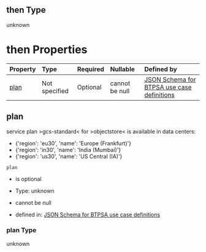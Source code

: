 ## then Type

unknown

# then Properties

| Property      | Type          | Required | Nullable       | Defined by                                                                                                                                                                                                                                      |
| :------------ | :------------ | :------- | :------------- | :---------------------------------------------------------------------------------------------------------------------------------------------------------------------------------------------------------------------------------------------- |
| [plan](#plan) | Not specified | Optional | cannot be null | [JSON Schema for BTPSA use case definitions](btpsa-usecase-properties-services-items-allof-1-then-allof-74-then-allof-1-then-properties-plan.md "undefined#/properties/services/items/allOf/1/then/allOf/74/then/allOf/1/then/properties/plan") |

## plan

service plan >gcs-standard< for >objectstore< is available in data centers:

*   {'region': 'eu30', 'name': 'Europe (Frankfurt)'}
*   {'region': 'in30', 'name': 'India (Mumbai)'}
*   {'region': 'us30', 'name': 'US Central (IA)'}

`plan`

*   is optional

*   Type: unknown

*   cannot be null

*   defined in: [JSON Schema for BTPSA use case definitions](btpsa-usecase-properties-services-items-allof-1-then-allof-74-then-allof-1-then-properties-plan.md "undefined#/properties/services/items/allOf/1/then/allOf/74/then/allOf/1/then/properties/plan")

### plan Type

unknown
